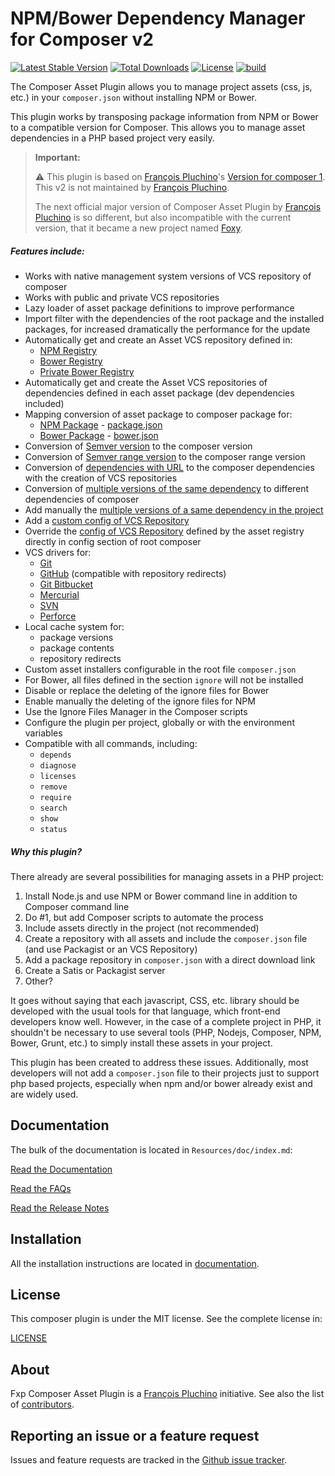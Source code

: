 NPM/Bower Dependency Manager for Composer v2
============================================

[![Latest Stable Version](https://poser.pugx.org/simialbi/composer-asset-plugin/v/stable?format=flat-square)](https://packagist.org/packages/simialbi/composer-asset-plugin)
[![Total Downloads](https://poser.pugx.org/simialbi/composer-asset-plugin/downloads?format=flat-square)](https://packagist.org/packages/simialbi/composer-asset-plugin)
[![License](https://poser.pugx.org/simialbi/composer-asset-plugin/license?format=flat-square)](https://packagist.org/packages/simialbi/composer-asset-plugin)
[![build](https://github.com/simialbi/composer-asset-plugin/actions/workflows/build.yml/badge.svg)](https://github.com/simialbi/composer-asset-plugin/actions/workflows/build.yml)

The Composer Asset Plugin allows you to manage project assets (css, js, etc.) in your `composer.json`
without installing NPM or Bower.

This plugin works by transposing package information from NPM or Bower to a compatible version for Composer.
This allows you to manage asset dependencies in a PHP based project very easily.

> **Important:**
>
> ⚠ This plugin is based on [François Pluchino](https://github.com/francoispluchino)'s [Version for composer 1](https://github.com/fxpio/composer-asset-plugin).
> This v2 is not maintained by [François Pluchino](https://github.com/francoispluchino).
> 
> The next official major version of Composer Asset Plugin by [François Pluchino](https://github.com/francoispluchino) is so different, but also incompatible with the current version,
> that it became a new project named [Foxy](https://github.com/fxpio/foxy).

##### Features include:

- Works with native management system versions of VCS repository of composer
- Works with public and private VCS repositories
- Lazy loader of asset package definitions to improve performance
- Import filter with the dependencies of the root package and the installed packages, for increased dramatically the performance for the update
- Automatically get and create an Asset VCS repository defined in:
  - [NPM Registry](https://www.npmjs.org)
  - [Bower Registry](http://bower.io/search)
  - [Private Bower Registry](https://github.com/Hacklone/private-bower)
- Automatically get and create the Asset VCS repositories of dependencies defined
  in each asset package (dev dependencies included)
- Mapping conversion of asset package to composer package for:
  - [NPM Package](https://www.npmjs.org/doc/package.json.html) - [package.json](Resources/doc/schema.md#npm-mapping)
  - [Bower Package](http://bower.io/docs/creating-packages) - [bower.json](Resources/doc/schema.md#bower-mapping)
- Conversion of [Semver version](Resources/doc/schema.md#verison-conversion) to the composer version
- Conversion of [Semver range version](Resources/doc/schema.md#range-verison-conversion) to the composer range version
- Conversion of [dependencies with URL](Resources/doc/schema.md#url-range-verison-conversion) to the composer dependencies with the creation of VCS repositories
- Conversion of [multiple versions of the same dependency](Resources/doc/schema.md#multiple-versions-of-a-dependency-in-the-same-project) to different dependencies of composer
- Add manually the [multiple versions of a same dependency in the project](Resources/doc/index.md#usage-with-multiple-versions-of-the-same-dependency)
- Add a [custom config of VCS Repository](Resources/doc/index.md#usage-with-vcs-repository)
- Override the [config of VCS Repository](Resources/doc/index.md#overriding-the-config-of-a-vcs-repository) defined by the asset registry directly in config section of root composer
- VCS drivers for:
  - [Git](Resources/doc/index.md#usage-with-vcs-repository)
  - [GitHub](Resources/doc/index.md#usage-with-vcs-repository) (compatible with repository redirects)
  - [Git Bitbucket](Resources/doc/index.md#usage-with-vcs-repository)
  - [Mercurial](Resources/doc/index.md#usage-with-vcs-repository)
  - [SVN](Resources/doc/index.md#usage-with-vcs-repository)
  - [Perforce](Resources/doc/index.md#usage-with-vcs-repository)
- Local cache system for:
  - package versions
  - package contents
  - repository redirects
- Custom asset installers configurable in the root file `composer.json`
- For Bower, all files defined in the section `ignore` will not be installed
- Disable or replace the deleting of the ignore files for Bower
- Enable manually the deleting of the ignore files for NPM
- Use the Ignore Files Manager in the Composer scripts
- Configure the plugin per project, globally or with the environment variables
- Compatible with all commands, including:
  - `depends`
  - `diagnose`
  - `licenses`
  - `remove`
  - `require`
  - `search`
  - `show`
  - `status`

##### Why this plugin?

There already are several possibilities for managing assets in a PHP project:

1. Install Node.js and use NPM or Bower command line in addition to Composer command line
2. Do #1, but add Composer scripts to automate the process
3. Include assets directly in the project (not recommended)
4. Create a repository with all assets and include the `composer.json` file (and use Packagist or an VCS Repository)
5. Add a package repository in `composer.json` with a direct download link
6. Create a Satis or Packagist server
7. Other?

It goes without saying that each javascript, CSS, etc. library should be developed with the usual tools for that
language, which front-end developers know well. However, in the case of a complete project in PHP, it shouldn't 
be necessary to use several tools (PHP, Nodejs, Composer, NPM, Bower, Grunt, etc.) to simply install
these assets in your project.

This plugin has been created to address these issues. Additionally, most developers will not add a `composer.json`
file to their projects just to support php based projects, especially when npm and/or bower already exist and are
widely used.

Documentation
-------------

The bulk of the documentation is located in `Resources/doc/index.md`:

[Read the Documentation](Resources/doc/index.md)

[Read the FAQs](Resources/doc/faqs.md)

[Read the Release Notes](https://github.com/simialbi/composer-asset-plugin/releases)

Installation
------------

All the installation instructions are located in [documentation](Resources/doc/index.md).

License
-------

This composer plugin is under the MIT license. See the complete license in:

[LICENSE](LICENSE)

About
-----

Fxp Composer Asset Plugin is a [François Pluchino](https://github.com/francoispluchino) initiative.
See also the list of [contributors](https://github.com/simialbi/composer-asset-plugin/contributors).

Reporting an issue or a feature request
---------------------------------------

Issues and feature requests are tracked in the [Github issue tracker](https://github.com/simialbi/composer-asset-plugin/issues).
